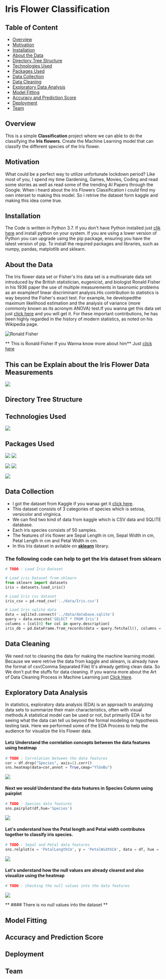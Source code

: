 # Iris Flower Classification #
## Table of Content ##
- [Overview](#overview) 
- [Motivation](#motivation) 
- [Installation](#installation) 
- [About the Data](#about-the-data) 
- [Directory Tree Structure](#directory-tree-structure) 
- [Technologies Used](#technologies-used) 
- [Packages Used](#packages-used)
- [Data Collection](#data-collection)
- [Data Cleaning](#data-cleaning) 
- [Exploratory Data Analysis](#exploratory-data-analysis) 
- [Model Fitting](#model-fitting) 
- [Accuracy and Prediction Score](#accuracy-and-prediction-score)
- [Deployment](#deployment)  
- [Team](#team) 

## Overview 
This is a simple **Classification** project where we can able to do the classifying the **Iris flowers**. 
Create the Machine Learning model that can classify the different species of the Iris flower.

## Motivation 
What could be a perfect way to utilize unfortunate lockdown period? Like most of you, I spend my time Gardening, Games, Movies, Coding and read some stories as well as read some of the trending AI Papers through the Google. When i heard about the Iris Flowers Classification i could find my own interset to making this model. So i retrive the dataset form kaggle and making this idea come true.

## Installation 
The Code is written in Python 3.7. If you don't have Python installed just [clik here](https://www.python.org/downloads/) and install python on your system. 
If you are using a lower version of Python you can upgrade using the pip package, ensuring you have the latest version of pip. To install the required packages and libraries, such as numpy, pandas, matplotlib and sklearn.

## About the Data 
The Iris flower data set or Fisher's Iris data set is a multivariate data set introduced by the British statistician, eugenicist, and biologist Ronald Fisher in his 1936 paper the use of multiple measurements in taxonomic problems as an exampleof linear discriminant analysis.His contribution to statistics is way beyond the Fisher's exact test. For example, he developedthe maximum likelihood estimation and the analysis of variance (more commonly known as its acronym ANOVA) test.If you wanna get this data set just [click here](https://www.kaggle.com/arshid/iris-flower-dataset) and you will get it. For these important contributions, he has been highly regarded in the history of modern statistics, as noted on his Wikipedia page.

![Ronald Fisher](Images/Ronald.jpg)

** This is Ronald Fisher If you Wanna know more about him** Just [click here](https://en.wikipedia.org/wiki/Ronald_Fisher)

## **This can be Explain about the Iris Flower Data Measurements** ##
![](Images/1.JPG)

## Directory Tree Structure 

## Technologies Used 

![](Images/10.JPG)  

## Packages Used 

  ![](Images/12.png)  ![](Images/11.png)      

  ![](Images/13.png)  ![](Images/15.jpg)
  
  ![](Images/17.jpg)

## Data Collection 

* I got the dataset from Kaggle if you wanaa get it [click here](https://www.kaggle.com/arshid/iris-flower-dataset).
* This dataset consists of 3 categories of species which is setosa, versicolor and virginica.
* We can find two kind of data from kaggle which is CSV data and SQLITE database.
* Each iris species consists of 50 samples.
* The features of iris flower are Sepal Length in cm, Sepal Width in cm, Petal Length in cm and Petal Width in cm.
* In this Iris dataset in avilable on **[sklearn](https://scikit-learn.org/stable/auto_examples/datasets/plot_iris_dataset.html)** library.
### The following code can help to get the Iris dataset from sklearn 

```python
# TODO : Load Iris Dataset

# Load iris Dataset from sklearn
from sklearn import datasets
iris = datasets.load_iris()

# Load Iris csv dataset
iris_csv = pd.read_csv('../data/Iris.csv')

# Load Iris sqlite data
data = sqlite3.connect('../data/database.sqlite')
query = data.execute('SELECT * FROM Iris')
columns = [col[0] for col in query.description]
iris_db = pd.DataFrame.from_records(data = query.fetchall(), columns = columns)
```

## Data Cleaning 

We need not to cleaning the data for making the machine learning model. Because we were retrive the data from kaggle and sklearn, is already have the format of csv(Comma Separated File) It's already getting clean data. So We don't put the stuffs for data cleaning. If you wanna more about the Art of Data Cleaning Process in Machine Learning 
just [Click Here](https://towardsdatascience.com/the-art-of-cleaning-your-data-b713dbd49726).

## Exploratory Data Analysis 

In statistics, exploratory data analysis (EDA) is an approach to analyzing data sets to summarize their main characteristics, often with visual methods.A statistical model can be used or not, but primarily EDA is for seeing what the data can tell us beyond the formal modeling or hypothesis testing task. Here we performed some of the EDA Process to help the audience for visualize the Iris Flower data.

#### Letz Understand the correlation concepts between the data features using heatmap
```python
# TODO : Correlation between the data features
cor = df.drop("Species", axis=1).corr()
sns.heatmap(data=cor,annot = True,cmap="YlGnBu")
```
![](Images/22.JPG)

#### Next we would Understand the data features in Species Column using pairplot
```python
# TODO : Species data features
sns.pairplot(df,hue='Species')
```
![](Images/6.JPG)

#### Let's understand how the Petal length and Petal width contributes together to classify iris species.
```python
# TODO : Sepal and Petal data features
sns.relplot(x = 'PetalLengthCm', y = 'PetalWidthCm', data = df, hue = 'Species', aspect =1.5, height = 4)
```

![](Images/00.JPG)

#### Let's understand how the null values are already cleared and also visualize using the heatmap
```python
# TODO : Checking the null values into the data features
```
![](Images/7.JPG)

** #### There is no null values into the dataset **


## Model Fitting 

## Accuracy and Prediction Score 

## Deployment 

## Team 



